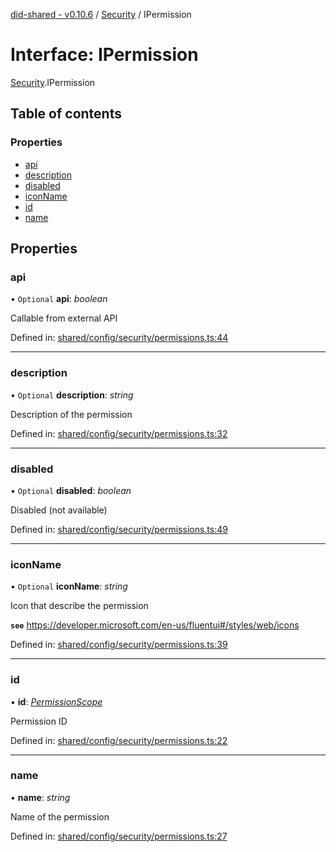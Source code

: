 [did-shared - v0.10.6](../README.md) / [Security](../modules/security.md) / IPermission

# Interface: IPermission

[Security](../modules/security.md).IPermission

## Table of contents

### Properties

- [api](security.ipermission.md#api)
- [description](security.ipermission.md#description)
- [disabled](security.ipermission.md#disabled)
- [iconName](security.ipermission.md#iconname)
- [id](security.ipermission.md#id)
- [name](security.ipermission.md#name)

## Properties

### api

• `Optional` **api**: *boolean*

Callable from external API

Defined in: [shared/config/security/permissions.ts:44](https://github.com/Puzzlepart/did/blob/dev/shared/config/security/permissions.ts#L44)

___

### description

• `Optional` **description**: *string*

Description of the permission

Defined in: [shared/config/security/permissions.ts:32](https://github.com/Puzzlepart/did/blob/dev/shared/config/security/permissions.ts#L32)

___

### disabled

• `Optional` **disabled**: *boolean*

Disabled (not available)

Defined in: [shared/config/security/permissions.ts:49](https://github.com/Puzzlepart/did/blob/dev/shared/config/security/permissions.ts#L49)

___

### iconName

• `Optional` **iconName**: *string*

Icon that describe the permission

**`see`** https://developer.microsoft.com/en-us/fluentui#/styles/web/icons

Defined in: [shared/config/security/permissions.ts:39](https://github.com/Puzzlepart/did/blob/dev/shared/config/security/permissions.ts#L39)

___

### id

• **id**: [*PermissionScope*](../enums/security.permissionscope.md)

Permission ID

Defined in: [shared/config/security/permissions.ts:22](https://github.com/Puzzlepart/did/blob/dev/shared/config/security/permissions.ts#L22)

___

### name

• **name**: *string*

Name of the permission

Defined in: [shared/config/security/permissions.ts:27](https://github.com/Puzzlepart/did/blob/dev/shared/config/security/permissions.ts#L27)
